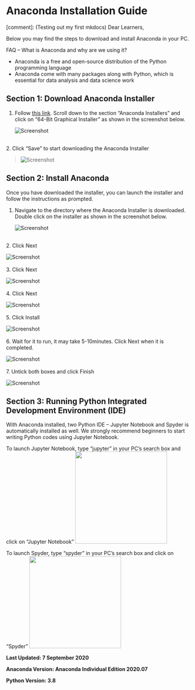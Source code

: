 # Anaconda Installation Guide

[comment]:  (Testing out my first mkdocs)
Dear Learners,

Below you may find the steps to download and install Anaconda in your PC. 

FAQ – What is Anaconda and why are we using it?

- Anaconda is a free and open-source distribution of the Python programming language
- Anaconda come with many packages along with Python, which is essential for data analysis and data science work

## Section 1: Download Anaconda Installer
1. Follow [this link](https://www.anaconda.com/products/individual#windows). Scroll down to the section “Anaconda Installers” and click on “64-Bit   Graphical Installer” as shown in the screenshot below.

    ![Screenshot](img/anaconda.png)  
    
<br>
2. Click “Save” to start downloading the Anaconda Installer  

>![Screenshot](img/save_anacondaInt.png)


## Section 2: Install Anaconda

Once you have downloaded the installer, you can launch the installer and follow the instructions as prompted.

1.	Navigate to the directory where the Anaconda Installer is downloaded. Double click on the installer as shown in the screenshot below.

    ![Screenshot](img/run_installer.png)

<br>  
2. Click Next

![Screenshot](img/inst1.png)
<br>  
3. Click Next

![Screenshot](img/inst2.png)
<br>  
4. Click Next

![Screenshot](img/inst3.png)
<br>  
5. Click Install

![Screenshot](img/inst4.png)
<br>  
6. Wait for it to run, it may take 5-10minutes. Click Next when it is completed.

![Screenshot](img/inst5.png)
<br>  
7. Untick both boxes and click Finish

![Screenshot](img/inst6.png)

## Section 3: Running Python Integrated Development Environment (IDE)
With Anaconda installed, two Python IDE – Jupyter Notebook and Spyder is automatically installed as well.
We strongly recommend beginners to start writing Python codes using Jupyter Notebook.

To launch Jupyter Notebook, type “jupyter” in your PC’s search box and click on “Jupyter Notebook”
<img src="../img/jupyter.png" width="250"/>
<!-- ![Screenshot](img/jupyter.png) -->

To launch Spyder, type “spyder” in your PC’s search box and click on “Spyder”
<img src="../img/spyder.png"  width="250"/>
<!-- ![Screenshot](img/spyder.png) -->

**Last Updated: 7 September 2020**

**Anaconda Version: Anaconda Individual Edition 2020.07**

**Python Version: 3.8**
